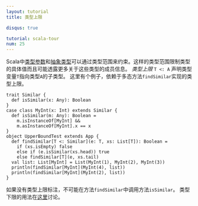 ```yaml
---
layout: tutorial
title: 类型上限

disqus: true

tutorial: scala-tour
num: 25
---
```


Scala中[类型参数](generic-classes.html)和[抽象类型](abstract-types.html)可以通过类型范围来约束。这样的类型范围限制类型的具体值而且可能透露更多关于这些类型的成员信息。 _类型上限_ `T <: A` 声明类型变量`T`指向类型`A`的子类型。
这里有个例子，依赖于多态方法`findSimilar`实现的类型上限。

    trait Similar {
      def isSimilar(x: Any): Boolean
    }
    case class MyInt(x: Int) extends Similar {
      def isSimilar(m: Any): Boolean =
        m.isInstanceOf[MyInt] &&
        m.asInstanceOf[MyInt].x == x
    }
    object UpperBoundTest extends App {
      def findSimilar[T <: Similar](e: T, xs: List[T]): Boolean =
        if (xs.isEmpty) false
        else if (e.isSimilar(xs.head)) true
        else findSimilar[T](e, xs.tail)
      val list: List[MyInt] = List(MyInt(1), MyInt(2), MyInt(3))
      println(findSimilar[MyInt](MyInt(4), list))
      println(findSimilar[MyInt](MyInt(2), list))
    }
    
如果没有类型上限标注，不可能在方法`findSimilar`中调用方法`isSimilar`。
类型下限的用法在[这里](lower-type-bounds.html)讨论。

